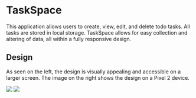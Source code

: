 # TaskSpace

This application allows users to create, view, edit, and delete todo tasks. All tasks are stored in local storage. TaskSpace allows for easy collection and altering of data, all within a fully responsive design.


## Design

As seen on the left, the design is visually appealing and accessible on a larger screen. The image on the right shows the design on a Pixel 2 device.

<kbd><img src="https://i.ibb.co/2dmLbqX/taskspacereact.png" /></kbd>
<kbd><img src="https://i.ibb.co/RPFMmWZ/taskspacereactmobile.png" /></kbd>